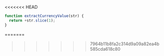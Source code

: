 <<<<<<< HEAD
```js run
function extractCurrencyValue(str) {
  return +str.slice(1);
}
```
=======
>>>>>>> 7964b11b8fa2c314d9a09a82ea4b585cda618c80
